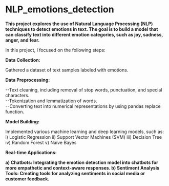 # NLP_emotions_detection

<b>This project explores the use of Natural Language Processing (NLP) techniques to detect emotions in text. The goal is to build a model that can classify text into different emotion categories, such as joy, sadness, anger, and fear.</b>

In this project, I focused on the following steps:

<b>Data Collection:</b>

Gathered a dataset of text samples labeled with emotions.

<b>Data Preprocessing:</b>

--Text cleaning, including removal of stop words, punctuation, and special characters.<br>
--Tokenization and lemmatization of words.<br>
--Converting text into numerical representations by using pandas replace function.

<b>Model Building:</b>

Implemented various machine learning and deep learning models, such as:
i) Logistic Regression
ii) Support Vector Machines (SVM)
iii) Decision Tree
iv) Random Forest
v) Naive Bayes

<b>Real-time Applications:<b>

a) Chatbots: Integrating the emotion detection model into chatbots for more empathetic and context-aware responses.
b) Sentiment Analysis Tools: Creating tools for analyzing sentiments in social media or customer feedback.
